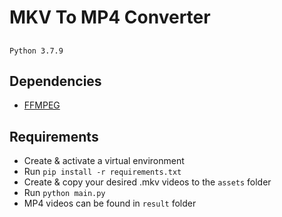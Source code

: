 # MKV To MP4 Converter

##

```
Python 3.7.9
```

## Dependencies

- [FFMPEG](https://ffmpeg.org/download.html)

##

## Requirements

- Create & activate a virtual environment
- Run `pip install -r requirements.txt`
- Create & copy your desired .mkv videos to the `assets` folder
- Run `python main.py`
- MP4 videos can be found in `result` folder

##
